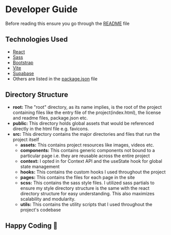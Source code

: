 # Developer Guide

Before reading this ensure you go through the [README](./README.md) file

## Technologies Used

- [React](https://react.dev/)
- [Sass](https://sass-lang.com/)
- [Bootstrap](https://getbootstrap.com/)
- [Vite](https://vitejs.dev/)
- [Supabase](https://supabase.com/)
- Others are listed in the [package.json](./package.json) file

## Directory Structure

- **root:** The "root" directory, as its name implies, is the root of the project containing files like the entry file of the project(index.html), the license and readme files, package.json etc.
- **public:** This directory holds global assets that would be referenced directly in the html file e.g. favicons.
- **src:** This directory contains the major directories and files that run the project itself
  - **assets:** This contains project resources like images, videos etc.
  - **components:** This contains generic components not bound to a particular page i.e. they are reusable across the entire project
  - **context:** I opted in for Context API and the useState hook for global state management
  - **hooks:** This contains the custom hooks I used throughout the project
  - **pages:** This contains the files for each page in the site
  - **scss:** This contains the sass style files. I utilized sass partials to ensure my style directory structure is the same with the react directory structure for easy understanding. This also maximizes scalability and modularity.
  - **utils:** This contains the utility scripts that I used throughout the project's codebase

## Happy Coding 🚀
